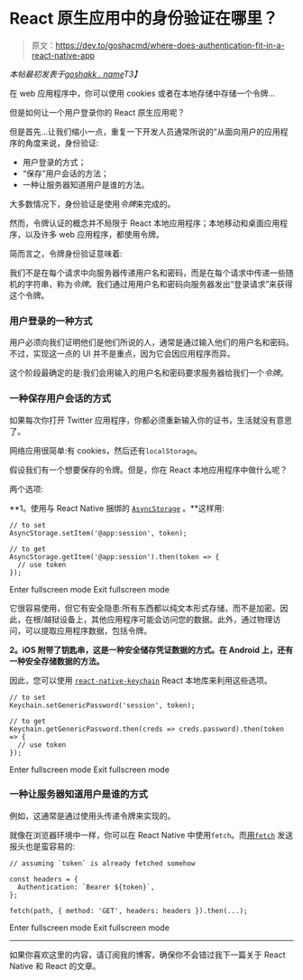 # React 原生应用中的身份验证在哪里？

> 原文：<https://dev.to/goshacmd/where-does-authentication-fit-in-a-react-native-app>

*本帖最初发表于[goshakk . name](https://goshakkk.name/auth-in-react-native-apps/)T3】*

在 web 应用程序中，你可以使用 cookies 或者在本地存储中存储一个令牌…

但是如何让一个用户登录你的 React 原生应用呢？

但是首先…让我们缩小一点，重复一下开发人员通常所说的“从面向用户的应用程序的角度来说，身份验证:

*   用户登录的方式；
*   “保存”用户会话的方法；
*   一种让服务器知道用户是谁的方法。

大多数情况下，身份验证是使用*令牌*来完成的。

然而，令牌认证的概念并不局限于 React 本地应用程序；本地移动和桌面应用程序，以及许多 web 应用程序，都使用令牌。

简而言之，令牌身份验证意味着:

我们不是在每个请求中向服务器传递用户名和密码，而是在每个请求中传递一些随机的字符串，称为*令牌*。我们通过用用户名和密码向服务器发出“登录请求”来获得这个令牌。

### 用户登录的一种方式

用户必须向我们证明他们是他们所说的人，通常是通过输入他们的用户名和密码。不过，实现这一点的 UI 并不是重点，因为它会因应用程序而异。

这个阶段最确定的是:我们会用输入的用户名和密码要求服务器给我们一个*令牌*。

### 一种保存用户会话的方式

如果每次你打开 Twitter 应用程序，你都必须重新输入你的证书，生活就没有意思了。

网络应用很简单:有 cookies，然后还有`localStorage`。

假设我们有一个想要保存的令牌。但是，你在 React 本地应用程序中做什么呢？

两个选项:

**1。使用与 React Native 捆绑的 [`AsyncStorage`](https://facebook.github.io/react-native/docs/asyncstorage.html) 。**这样用:

```
// to set
AsyncStorage.setItem('@app:session', token);

// to get
AsyncStorage.getItem('@app:session').then(token => {
  // use token
}); 
```

Enter fullscreen mode Exit fullscreen mode

它很容易使用，但它有安全隐患:所有东西都以纯文本形式存储，而不是加密。因此，在根/越狱设备上，其他应用程序可能会访问您的数据。此外，通过物理访问，可以提取应用程序数据，包括令牌。

**2。iOS 附带了钥匙串，这是一种安全储存凭证数据的方式。在 Android 上，还有一种安全存储数据的方法。**

因此，您可以使用 [`react-native-keychain`](https://github.com/oblador/react-native-keychain) React 本地库来利用这些选项。

```
// to set
Keychain.setGenericPassword('session', token);

// to get
Keychain.getGenericPassword.then(creds => creds.password).then(token => {
  // use token
}); 
```

Enter fullscreen mode Exit fullscreen mode

### 一种让服务器知道用户是谁的方式

例如，这通常是通过使用头传递令牌来实现的。

就像在浏览器环境中一样，你可以在 React Native 中使用`fetch`。而[用`fetch`](https://developer.mozilla.org/en-US/docs/Web/API/Fetch_API/Using_Fetch#Supplying_request_options) 发送报头也是蛮容易的:

```
// assuming `token` is already fetched somehow

const headers = {
  Authentication: `Bearer ${token}`,
};

fetch(path, { method: 'GET', headers: headers }).then(...); 
```

Enter fullscreen mode Exit fullscreen mode

* * *

如果你喜欢这里的内容，请订阅我的博客，确保你不会错过我下一篇关于 React Native 和 React 的文章。